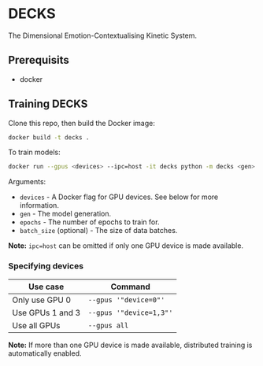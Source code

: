 # DECKS

The Dimensional Emotion-Contextualising Kinetic System.

## Prerequisits

- docker

## Training DECKS

Clone this repo, then build the Docker image:

```sh
docker build -t decks .
```

To train models:

```sh
docker run --gpus <devices> --ipc=host -it decks python -m decks <gen> -e <epochs> -b [batch_size]
```

Arguments:

- `devices` - A Docker flag for GPU devices. See below for more information.
- `gen` - The model generation.
- `epochs` - The number of epochs to train for.
- `batch_size` (optional) - The size of data batches.

**Note:** `ipc=host` can be omitted if only one GPU device is made available.

### Specifying devices

| Use case         | Command                 |
| ---------------- | ----------------------- |
| Only use GPU 0   | `--gpus '"device=0"'`   |
| Use GPUs 1 and 3 | `--gpus '"device=1,3"'` |
| Use all GPUs     | `--gpus all`            |

**Note:** If more than one GPU device is made available, distributed training is automatically enabled.
